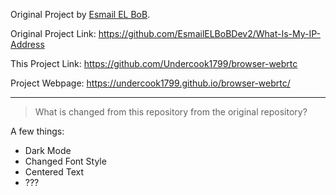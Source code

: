 Original Project by [Esmail EL BoB](https://github.com/EsmailELBoBDev2).

Original Project Link: https://github.com/EsmailELBoBDev2/What-Is-My-IP-Address

This Project Link: https://github.com/Undercook1799/browser-webrtc

Project Webpage: https://undercook1799.github.io/browser-webrtc/

---

> What is changed from this repository from the original repository?

A few things:

- Dark Mode
- Changed Font Style
- Centered Text
- ???
